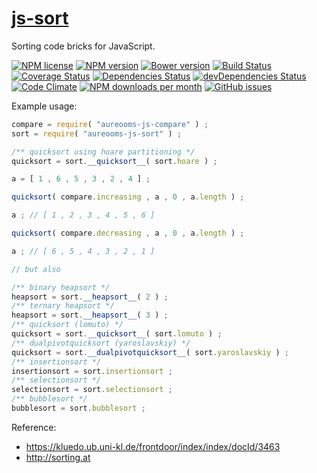 [js-sort](http://aureooms.github.io/js-sort)
==

Sorting code bricks for JavaScript.

[![NPM license](http://img.shields.io/npm/l/aureooms-js-sort.svg?style=flat)](https://raw.githubusercontent.com/aureooms/js-sort/master/LICENSE)
[![NPM version](http://img.shields.io/npm/v/aureooms-js-sort.svg?style=flat)](https://www.npmjs.org/package/aureooms-js-sort)
[![Bower version](http://img.shields.io/bower/v/aureooms-js-sort.svg?style=flat)](http://bower.io/search/?q=aureooms-js-sort)
[![Build Status](http://img.shields.io/travis/aureooms/js-sort.svg?style=flat)](https://travis-ci.org/aureooms/js-sort)
[![Coverage Status](http://img.shields.io/coveralls/aureooms/js-sort.svg?style=flat)](https://coveralls.io/r/aureooms/js-sort)
[![Dependencies Status](http://img.shields.io/david/aureooms/js-sort.svg?style=flat)](https://david-dm.org/aureooms/js-sort#info=dependencies)
[![devDependencies Status](http://img.shields.io/david/dev/aureooms/js-sort.svg?style=flat)](https://david-dm.org/aureooms/js-sort#info=devDependencies)
[![Code Climate](http://img.shields.io/codeclimate/github/aureooms/js-sort.svg?style=flat)](https://codeclimate.com/github/aureooms/js-sort)
[![NPM downloads per month](http://img.shields.io/npm/dm/aureooms-js-sort.svg?style=flat)](https://www.npmjs.org/package/aureooms-js-sort)
[![GitHub issues](http://img.shields.io/github/issues/aureooms/js-sort.svg?style=flat)](https://github.com/aureooms/js-sort/issues)

Example usage:

```js
compare = require( "aureooms-js-compare" ) ;
sort = require( "aureooms-js-sort" ) ;

/** quicksort using hoare partitioning */
quicksort = sort.__quicksort__( sort.hoare ) ;

a = [ 1 , 6 , 5 , 3 , 2 , 4 ] ;

quicksort( compare.increasing , a , 0 , a.length ) ;

a ; // [ 1 , 2 , 3 , 4 , 5 , 6 ]

quicksort( compare.decreasing , a , 0 , a.length ) ;

a ; // [ 6 , 5 , 4 , 3 , 2 , 1 ]

// but also

/** binary heapsort */
heapsort = sort.__heapsort__( 2 ) ;
/** ternary heapsort */
heapsort = sort.__heapsort__( 3 ) ;
/** quicksort (lomuto) */
quicksort = sort.__quicksort__( sort.lomuto ) ;
/** dualpivotquicksort (yaroslavskiy) */
quicksort = sort.__dualpivotquicksort__( sort.yaroslavskiy ) ;
/** insertionsort */
insertionsort = sort.insertionsort ;
/** selectionsort */
selectionsort = sort.selectionsort ;
/** bubblesort */
bubblesort = sort.bubblesort ;
```

Reference:

  - https://kluedo.ub.uni-kl.de/frontdoor/index/index/docId/3463
  - http://sorting.at
